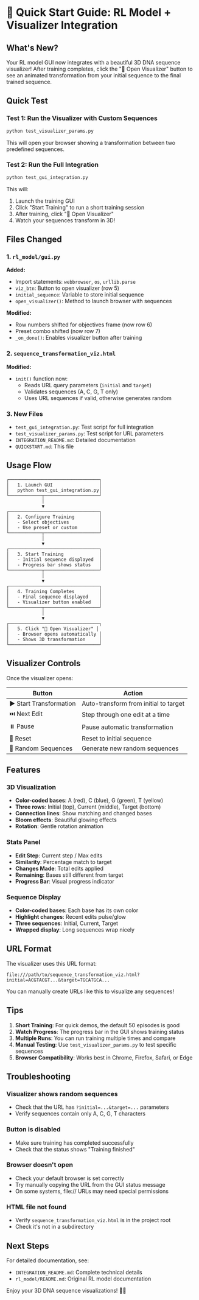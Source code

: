 # 🧬 Quick Start Guide: RL Model + Visualizer Integration

## What's New?

Your RL model GUI now integrates with a beautiful 3D DNA sequence visualizer! After training completes, click the "🧬 Open Visualizer" button to see an animated transformation from your initial sequence to the final trained sequence.

## Quick Test

### Test 1: Run the Visualizer with Custom Sequences
```bash
python test_visualizer_params.py
```
This will open your browser showing a transformation between two predefined sequences.

### Test 2: Run the Full Integration
```bash
python test_gui_integration.py
```
This will:
1. Launch the training GUI
2. Click "Start Training" to run a short training session
3. After training, click "🧬 Open Visualizer"
4. Watch your sequences transform in 3D!

## Files Changed

### 1. `rl_model/gui.py`
**Added:**
- Import statements: `webbrowser`, `os`, `urllib.parse`
- `viz_btn`: Button to open visualizer (row 5)
- `initial_sequence`: Variable to store initial sequence
- `open_visualizer()`: Method to launch browser with sequences

**Modified:**
- Row numbers shifted for objectives frame (now row 6)
- Preset combo shifted (now row 7)
- `_on_done()`: Enables visualizer button after training

### 2. `sequence_transformation_viz.html`
**Modified:**
- `init()` function now:
  - Reads URL query parameters (`initial` and `target`)
  - Validates sequences (A, C, G, T only)
  - Uses URL sequences if valid, otherwise generates random

### 3. New Files
- `test_gui_integration.py`: Test script for full integration
- `test_visualizer_params.py`: Test script for URL parameters
- `INTEGRATION_README.md`: Detailed documentation
- `QUICKSTART.md`: This file

## Usage Flow

```
┌─────────────────────────────────┐
│   1. Launch GUI                 │
│   python test_gui_integration.py│
└────────────┬────────────────────┘
             │
             ▼
┌─────────────────────────────────┐
│   2. Configure Training         │
│   - Select objectives           │
│   - Use preset or custom        │
└────────────┬────────────────────┘
             │
             ▼
┌─────────────────────────────────┐
│   3. Start Training             │
│   - Initial sequence displayed  │
│   - Progress bar shows status   │
└────────────┬────────────────────┘
             │
             ▼
┌─────────────────────────────────┐
│   4. Training Completes         │
│   - Final sequence displayed    │
│   - Visualizer button enabled   │
└────────────┬────────────────────┘
             │
             ▼
┌─────────────────────────────────┐
│   5. Click "🧬 Open Visualizer" │
│   - Browser opens automatically │
│   - Shows 3D transformation     │
└─────────────────────────────────┘
```

## Visualizer Controls

Once the visualizer opens:

| Button | Action |
|--------|--------|
| ▶️ Start Transformation | Auto-transform from initial to target |
| ⏭️ Next Edit | Step through one edit at a time |
| ⏸️ Pause | Pause automatic transformation |
| 🔄 Reset | Reset to initial sequence |
| 🎲 Random Sequences | Generate new random sequences |

## Features

### 3D Visualization
- **Color-coded bases**: A (red), C (blue), G (green), T (yellow)
- **Three rows**: Initial (top), Current (middle), Target (bottom)
- **Connection lines**: Show matching and changed bases
- **Bloom effects**: Beautiful glowing effects
- **Rotation**: Gentle rotation animation

### Stats Panel
- **Edit Step**: Current step / Max edits
- **Similarity**: Percentage match to target
- **Changes Made**: Total edits applied
- **Remaining**: Bases still different from target
- **Progress Bar**: Visual progress indicator

### Sequence Display
- **Color-coded bases**: Each base has its own color
- **Highlight changes**: Recent edits pulse/glow
- **Three sequences**: Initial, Current, Target
- **Wrapped display**: Long sequences wrap nicely

## URL Format

The visualizer uses this URL format:
```
file:///path/to/sequence_transformation_viz.html?initial=ACGTACGT...&target=TGCATGCA...
```

You can manually create URLs like this to visualize any sequences!

## Tips

1. **Short Training**: For quick demos, the default 50 episodes is good
2. **Watch Progress**: The progress bar in the GUI shows training status
3. **Multiple Runs**: You can run training multiple times and compare
4. **Manual Testing**: Use `test_visualizer_params.py` to test specific sequences
5. **Browser Compatibility**: Works best in Chrome, Firefox, Safari, or Edge

## Troubleshooting

### Visualizer shows random sequences
- Check that the URL has `?initial=...&target=...` parameters
- Verify sequences contain only A, C, G, T characters

### Button is disabled
- Make sure training has completed successfully
- Check that the status shows "Training finished"

### Browser doesn't open
- Check your default browser is set correctly
- Try manually copying the URL from the GUI status message
- On some systems, file:// URLs may need special permissions

### HTML file not found
- Verify `sequence_transformation_viz.html` is in the project root
- Check it's not in a subdirectory

## Next Steps

For detailed documentation, see:
- `INTEGRATION_README.md`: Complete technical details
- `rl_model/README.md`: Original RL model documentation

Enjoy your 3D DNA sequence visualizations! 🧬✨

